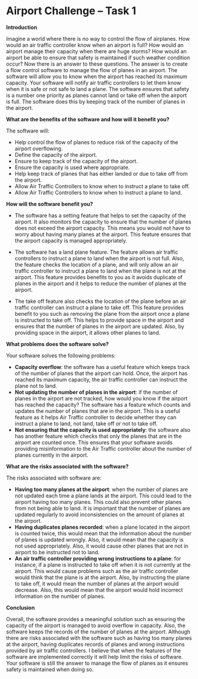 # Airport Challenge – Task 1

**Introduction**

Imagine a world where there is no way to control the flow of airplanes. How would an air traffic controller know when an airport is full? How would an airport manage their capacity when there are huge storms? How would an airport be able to ensure that safety is maintained if such weather condition occur? Now there is an answer to these questions. The answer is to create a flow control software to manage the flow of planes in an airport. 
The software will allow you to know when the airport has reached its maximum capacity. Your software will notify air traffic controllers to let them know when it is safe or not safe to land a plane. The software ensures that safety is a number one priority as planes cannot land or take off when the airport is full. The software does this by keeping track of the number of planes in the airport.

**What are the benefits of the software and how will it benefit you?** 

The software will:
-	Help control the flow of planes to reduce risk of the capacity of the airport overflowing. 
-	Define the capacity of the airport.
-	Ensure to keep track of the capacity of the airport.
-	Ensure the capacity is used where appropriate. 
-	Help keep track of planes that has either landed or due to take off from the airport.
-	Allow Air Traffic Controllers to know when to instruct a plane to take off. 
-	Allow Air Traffic Controllers to know when to instruct a plane to land.

**How will the software benefit you?**

- The software has a setting feature that helps to set the capacity of the airport. It also monitors the capacity to ensure that the number of planes does not exceed the airport capacity. This means you would not have to worry about having many planes at the airport. This feature ensures that the airport capacity is managed appropriately.
  
-  The software has a land plane feature. The feature allows air traffic controllers to instruct a plane to land when the airport is not full. Also, the feature checks the location of a plane, and will only allow an air traffic controller to instruct a plane to land when the plane is not at the airport. This feature provides benefits to you as it avoids duplicate of planes in the airport and it helps to reduce the number of planes at the airport.

- The take off feature also checks the location of the plane before an air traffic controller can instruct a plane to take off. This feature provides benefit to you such as removing the plane from the airport once a plane is instructed to take off. This helps to provide space in the airport and ensures that the number of planes in the airport are updated. Also, by providing space in the airport, it allows other planes to land.

**What problems does the software solve?**

Your software solves the following problems:
-	**Capacity overflow**: the software has a useful feature which keeps track of the number of planes that the airport can hold. Once, the airport has reached its maximum capacity, the air traffic controller can instruct the plane not to land. 
-	**Not updating the number of planes in the airport**: if the number of planes in the airport are not tracked, how would you know if the airport has reached the capacity? The software has a feature which counts and updates the number of planes that are in the airport. This is a useful feature as it helps Air Traffic controller to decide whether they can instruct a plane to land, not land, take off or not to take off.
-	**Not ensuring that the capacity is used appropriately**: the software also has another feature which checks that only the planes that are in the airport are counted once. This ensures that your software avoids providing misinformation to the Air Traffic controller about the number of planes currently in the airport.

**What are the risks associated with the software?**

The risks associated with software are:
- **Having too many planes at the airport**: when the number of planes are not updated each time a plane lands at the airport. This could lead to the airport having too many planes. This could also prevent other planes from not being able to land. It is important that the number of planes are updated regularly to avoid inconsistencies on the amount of planes at the airport.
- **Having duplicates planes recorded**: when a plane located in the airport is counted twice, this would mean that the information about the number of planes is updated wrongly. Also, it would mean that the capacity is not used appropriately. Also, it would cause other planes that are not in airport to be instructed not to land.
- **An air traffic controller providing wrong instructions to a plane**: for instance, if a plane is instructed to take off when it is not currently at the airport. This would cause problems such as the air traffic controller would think that the plane is at the airport. Also, by instructing the plane to take off, it would mean the number of planes at the airport would decrease. Also, this would mean that the airport would hold incorrect information on the number of planes. 

**Conclusion** 

Overall, the software provides a meaningful solution such as ensuring the capacity of the airport is managed to avoid overflow in capacity. Also, the software keeps the records of the number of planes at the airport. Although there are risks associated with the software such as having too many planes at the airport, having duplicates records of planes and wrong instructions provided by air traffic controllers. I believe that when the features of the software are implemented correctly it will help limit the risks of software. Your software is still the answer to manage the flow of planes as it ensures safety is maintained when doing so.
